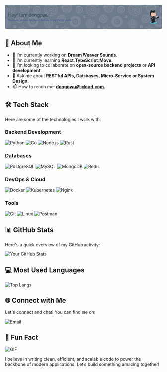 ![Header](./github-header-image.png)

## 🚀 About Me

- 🔭 I’m currently working on **Dream Weaver Sounds**.
- 🌱 I’m currently learning **React,TypeScript,Move**.
- 👯 I’m looking to collaborate on **open-source backend projects** or **API development**.
- 💬 Ask me about **RESTful APIs, Databases, Micro-Service or System Design**.
- 📫 How to reach me: **dongowu@icloud.com**.

## 🛠️ Tech Stack

Here are some of the technologies I work with:

### Backend Development
![Python](https://img.shields.io/badge/Python-3776AB?style=plastic&logo=python&logoColor=white)
![Go](https://img.shields.io/badge/Go-00ADD8?style=plastic&logo=go&logoColor=white)
![Node.js](https://img.shields.io/badge/Node.js-339933?style=plastic&logo=node.js&logoColor=white)
![Rust](https://img.shields.io/badge/Rust-007396?style=plastic&logo=Rust&logoColor=white)

### Databases
![PostgreSQL](https://img.shields.io/badge/PostgreSQL-4169E1?style=plastic&logo=postgresql&logoColor=white)
![MySQL](https://img.shields.io/badge/MySQL-4479A1?style=plastic&logo=mysql&logoColor=white)
![MongoDB](https://img.shields.io/badge/MongoDB-47A248?style=plastic&logo=mongodb&logoColor=white)
![Redis](https://img.shields.io/badge/Redis-DC382D?style=plastic&logo=redis&logoColor=white)

### DevOps & Cloud
![Docker](https://img.shields.io/badge/Docker-2496ED?style=plastic&logo=docker&logoColor=white)
![Kubernetes](https://img.shields.io/badge/Kubernetes-326CE5?style=plastic&logo=kubernetes&logoColor=white)
![Nginx](https://img.shields.io/badge/Nginx-009639?style=plastic&logo=nginx&logoColor=white)

### Tools
![Git](https://img.shields.io/badge/Git-F05032?style=plastic&logo=git&logoColor=white)
![Linux](https://img.shields.io/badge/Linux-FCC624?style=plastic&logo=linux&logoColor=black)
![Postman](https://img.shields.io/badge/Postman-FF6C37?style=plastic&logo=postman&logoColor=white)

## 📊 GitHub Stats

Here's a quick overview of my GitHub activity:

![Your GitHub Stats](https://github-readme-stats.vercel.app/api?username=dongowu&show_icons=true&theme=radical)

## 💻 Most Used Languages

![Top Langs](https://github-readme-stats.vercel.app/api/top-langs/?username=dongowu&layout=compact&theme=radical)

## 🌐 Connect with Me

Let's connect and chat! You can find me on:

[![Email](https://img.shields.io/badge/Email-D14836?style=plastic&logo=gmail&logoColor=white)](mailto:dongowu@icloud.com)

## 🎉 Fun Fact

![GIF](https://media.giphy.com/media/3o7TKSjRrfIPjeiVyM/giphy.gif)

I believe in writing clean, efficient, and scalable code to power the backbone of modern applications. Let's build something amazing together!
